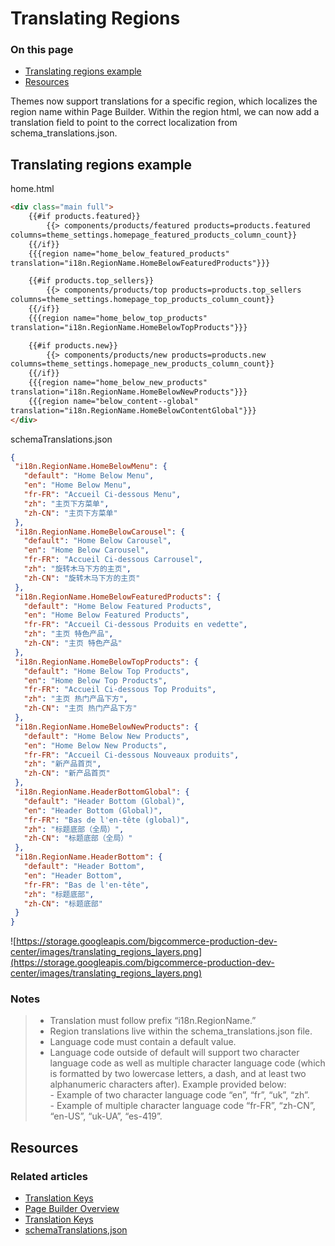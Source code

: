 # Translating Regions

<div class="otp" id="no-index">

### On this page
- [Translating regions example](#translating-regions-example)
- [Resources](#resources)

</div>

Themes now support translations for a specific region, which localizes the region name within Page Builder. Within the region html, we can now add a translation field to point to the correct localization from schema_translations.json. 

## Translating regions example

home.html
```html
<div class="main full">
    {{#if products.featured}}
        {{> components/products/featured products=products.featured 
columns=theme_settings.homepage_featured_products_column_count}}
    {{/if}}
    {{{region name="home_below_featured_products" 
translation="i18n.RegionName.HomeBelowFeaturedProducts"}}}

    {{#if products.top_sellers}}
        {{> components/products/top products=products.top_sellers 
columns=theme_settings.homepage_top_products_column_count}}
    {{/if}}
    {{{region name="home_below_top_products" 
translation="i18n.RegionName.HomeBelowTopProducts"}}}

    {{#if products.new}}
        {{> components/products/new products=products.new 
columns=theme_settings.homepage_new_products_column_count}}
    {{/if}}
    {{{region name="home_below_new_products" 
translation="i18n.RegionName.HomeBelowNewProducts"}}}
    {{{region name="below_content--global" 
translation="i18n.RegionName.HomeBelowContentGlobal"}}} 
</div>
```

schemaTranslations.json
```json
{
 "i18n.RegionName.HomeBelowMenu": {
   "default": "Home Below Menu",
   "en": "Home Below Menu",
   "fr-FR": "Accueil Ci-dessous Menu",
   "zh": "主页下方菜单",
   "zh-CN": "主页下方菜单"
 },
 "i18n.RegionName.HomeBelowCarousel": {
   "default": "Home Below Carousel",
   "en": "Home Below Carousel",
   "fr-FR": "Accueil Ci-dessous Carrousel",
   "zh": "旋转木马下方的主页",
   "zh-CN": "旋转木马下方的主页"
 },
 "i18n.RegionName.HomeBelowFeaturedProducts": {
   "default": "Home Below Featured Products",
   "en": "Home Below Featured Products",
   "fr-FR": "Accueil Ci-dessous Produits en vedette",
   "zh": "主页 特色产品",
   "zh-CN": "主页 特色产品"
 },
 "i18n.RegionName.HomeBelowTopProducts": {
   "default": "Home Below Top Products",
   "en": "Home Below Top Products",
   "fr-FR": "Accueil Ci-dessous Top Produits",
   "zh": "主页 热门产品下方",
   "zh-CN": "主页 热门产品下方"
 },
 "i18n.RegionName.HomeBelowNewProducts": {
   "default": "Home Below New Products",
   "en": "Home Below New Products",
   "fr-FR": "Accueil Ci-dessous Nouveaux produits",
   "zh": "新产品首页",
   "zh-CN": "新产品首页"
 },
 "i18n.RegionName.HeaderBottomGlobal": {
   "default": "Header Bottom (Global)",
   "en": "Header Bottom (Global)",
   "fr-FR": "Bas de l'en-tête (global)",
   "zh": "标题底部（全局）",
   "zh-CN": "标题底部（全局）"
 },
 "i18n.RegionName.HeaderBottom": {
   "default": "Header Bottom",
   "en": "Header Bottom",
   "fr-FR": "Bas de l'en-tête",
   "zh": "标题底部",
   "zh-CN": "标题底部"
 }
}
```

![https://storage.googleapis.com/bigcommerce-production-dev-center/images/translating_regions_layers.png](https://storage.googleapis.com/bigcommerce-production-dev-center/images/translating_regions_layers.png)

<div class="HubBlock--callout">
<div class="CalloutBlock--info">
<div class="HubBlock-content">

<!-- theme: info -->

### Notes
> * Translation must follow prefix “i18n.RegionName.” 
> * Region translations live within the schema_translations.json file.
> * Language code must contain a default value.
> * Language code outside of default will support two character language code as well as multiple character language code (which is formatted by two lowercase letters, a dash, and at least two alphanumeric characters after). Example provided below:<br/>
        - Example of two character language code “en”, “fr”, “uk”, “zh”.<br />
        - Example of multiple character language code “fr-FR”, “zh-CN”, “en-US”, “uk-UA”, “es-419”.

</div>
</div>
</div>



## Resources

### Related articles

* [Translation Keys](https://developer.bigcommerce.com/stencil-docs/localization/translation-keys)
* [Page Builder Overview](https://developer.bigcommerce.com/stencil-docs/page-builder/page-builder-overview)
* [Translation Keys](https://developer.bigcommerce.com/stencil-docs/localization/translation-keys)
* [schemaTranslations,json](https://developer.bigcommerce.com/stencil-docs/storefront-customization/directory-structure#schematranslationsjson)
 
